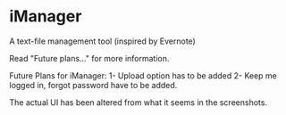# iManager
A text-file management tool (inspired by Evernote)

Read "Future plans..." for more information.

Future Plans for iManager: 
	1- Upload option has to be added 
	2- Keep me logged in, forgot password have to be added. 
	
The actual UI has been altered from what it seems in the screenshots.
	
